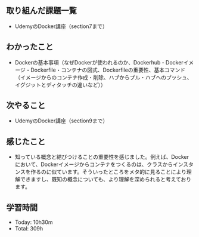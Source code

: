 ## 取り組んだ課題一覧
- UdemyのDocker講座（section7まで）
## わかったこと
- Dockerの基本事項（なぜDockerが使われるのか、Dockerhub・Dockerイメージ・Dockerfile・コンテナの図式、Dockerfileの重要性、基本コマンド（イメージからのコンテナ作成・削除、ハブからプル・ハブへのプッシュ、イグジットとディタッチの違いなど））
## 次やること
- UdemyのDocker講座（section9まで）
## 感じたこと
- 知っている概念と結びつけることの重要性を感じました。例えば、Dockerにおいて、Dockerイメージからコンテナをつくるのは、クラスからインスタンスを作るのに似ています。そういったところをメタ的に見ることにより理解できますし、既知の概念についても、より理解を深められると考えております。
## 学習時間
- Today: 10h30m
- Total: 309h

